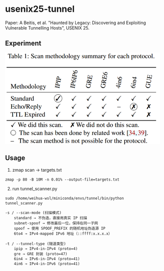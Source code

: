 # usenix25-tunnel
Paper: A Beitis, et al. "Haunted by Legacy: Discovering and Exploiting Vulnerable Tunnelling Hosts", USENIX 25.

## Experiment
![](src/readme/scan-summary.png)

## Usage

1. zmap scan -> targets.txt

```
zmap -p 80 -B 10M -n 0.01% --output-file=targets.txt
```

2. run tunnel_scanner.py

```
sudo /home/weihua-wsl/miniconda/envs/tunnel/bin/python tunnel_scanner.py
```

```
-s / --scan-mode (扫描模式)
    standard → 不伪造，直接用真实 IP 扫描
    subnet-spoof → 修改最后一位，保持在同一子网
    spoof → 使用 SPOOF_PREFIX 的随机地址伪造源 IP
    6to4 → IPv4-mapped IPv6 地址（::ffff:x.x.x.x）

-t / --tunnel-type (隧道类型)
    ipip → IPv4-in-IPv4 (proto=4)
    gre → GRE 封装 (proto=47)
    6in4 → IPv6-in-IPv4 (proto=41)
    4in6 → IPv4-in-IPv6 (proto=41)
```

